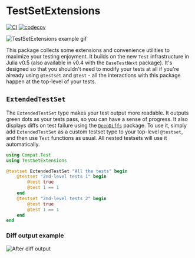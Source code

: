 # TestSetExtensions

[![CI](https://github.com/ssfrr/TestSetExtensions.jl/actions/workflows/CI.yml/badge.svg)](https://github.com/ssfrr/TestSetExtensions.jl/actions/workflows/CI.yml)
[![codecov](https://codecov.io/gh/ssfrr/TestSetExtensions.jl/graph/badge.svg?token=OFJ613ESY8)](https://codecov.io/gh/ssfrr/TestSetExtensions.jl)

![TestSetExtensions example gif](http://ssfrr.github.io/TestSetExtensions.jl/ExtendedTestSet.gif)

This package collects some extensions and convenience utilities to maximize your testing enjoyment. It builds on the new `Test` infrastructure in Julia v0.5 (also available in v0.4 with the `BaseTestNext` package). It's designed so that you shouldn't need to modify your tests at all if you're already using `@testset` and `@test` - all the interactions with this package happen at the top-level of your tests.

## `ExtendedTestSet`

The `ExtendedTestSet` type makes your test output more readable. It outputs green dots as your tests pass, so you can have a sense of progress. It also displays diffs on test failure using the [`DeepDiffs`](https://github.com/ssfrr/DeepDiffs.jl) package. To use it, simply add `ExtendedTestSet` as a custom testset type to your top-level `@testset`, and then use `Test` functions as usual. All nested testsets will use it automatically.

```julia
using Compat.Test
using TestSetExtensions

@testset ExtendedTestSet "All the tests" begin
    @testset "2nd-level tests 1" begin
        @test true
        @test 1 == 1
    end
    @testset "2nd-level tests 2" begin
        @test true
        @test 1 == 1
    end
end
```

### Diff output example

![After diff output](http://ssfrr.github.io/TestSetExtensions.jl/diff_after.png)
